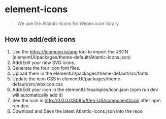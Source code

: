 # element-icons
> We use the Atlantic-Icons for Webex icon library.

## How to add/edit icons

1. Use the https://icomoon.io/app tool to import the JSON (elementUI/packages/theme-default/Atlantic-Icons.json)
2. Add/Edit your new SVG icons.
3. Generate the four icon font files.
4. Upload them in the elementUI/packages/theme-default/src/fonts
5. Update the icon CSS in elementUI/packages/theme-default/src/wbxicon.css
6. Add/Edit your icon in the elementUI/examples/icon.json (npm run dev will automatically add it)
7. See the icon in http://0.0.0.0:8085/#/en-US/component/icon after npm run dev.
8. Download and Save the latest Atlantic-Icons.json into the repo
